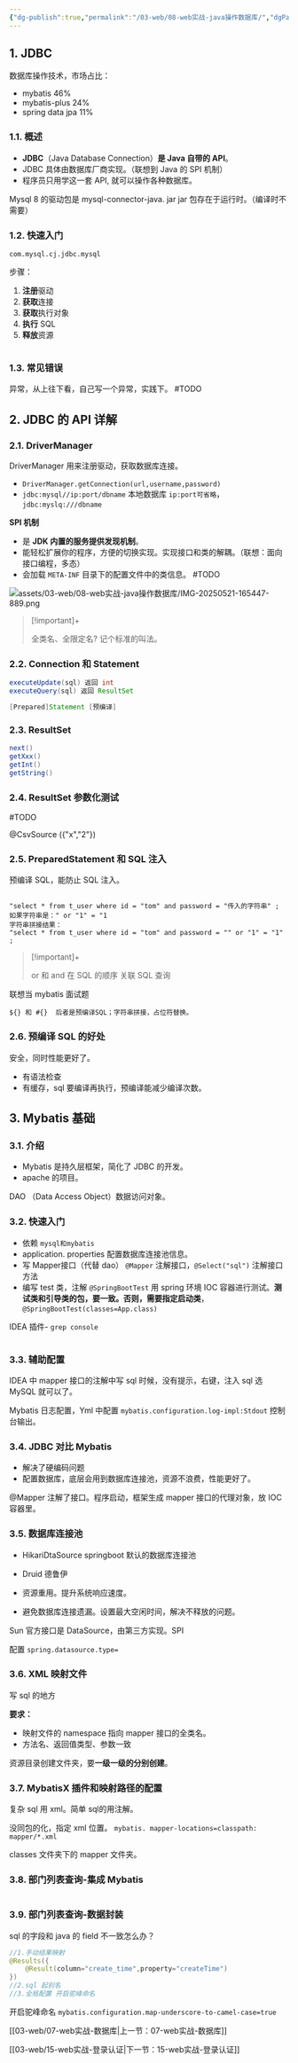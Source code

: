 ```yaml
---
{"dg-publish":true,"permalink":"/03-web/08-web实战-java操作数据库/","dgPassFrontmatter":true}
---
```




## 1. JDBC

数据库操作技术，市场占比：
- mybatis 46%
- mybatis-plus 24%
- spring data jpa 11%


### 1.1. 概述

- **JDBC**（Java Database Connection）**是 Java 自带的 API**。
- JDBC 具体由数据库厂商实现。（联想到 Java 的 SPI 机制）
- 程序员只用学这一套 API, 就可以操作各种数据库。

Mysql 8 的驱动包是 mysql-connector-java. jar jar 包存在于运行时。（编译时不需要）

### 1.2. 快速入门

`com.mysql.cj.jdbc.mysql`

步骤：
1. **注册**驱动
2. **获取**连接
3. **获取**执行对象
4. **执行** SQL
5. **释放**资源

```java

```

### 1.3. 常见错误

异常，从上往下看，自己写一个异常，实践下。 #TODO 

## 2. JDBC 的 API 详解

### 2.1. DriverManager

DriverManager 用来注册驱动，获取数据库连接。
- `DriverManager.getConnection(url,username,password)`
- `jdbc:mysql//ip:port/dbname` 本地数据库 `ip:port可省略`，`jdbc:myslq:///dbname`

**SPI 机制**
- 是 **JDK 内置的服务提供发现机制**。
- 能轻松扩展你的程序，方便的切换实现。实现接口和类的解耦。（联想：面向接口编程，多态）
- 会加载 `META-INF` 目录下的配置文件中的类信息。 #TODO 

![assets/03-web/08-web实战-java操作数据库/IMG-20250521-165447-889.png](/img/user/assets/03-web/08-web%E5%AE%9E%E6%88%98-java%E6%93%8D%E4%BD%9C%E6%95%B0%E6%8D%AE%E5%BA%93/IMG-20250521-165447-889.png)

> [!important]+ 
> 
> 全类名、全限定名? 记个标准的叫法。


### 2.2. Connection 和 Statement

```java
executeUpdate(sql) 返回 int
executeQuery(sql) 返回 ResultSet

[Prepared]Statement [预编译]
```

### 2.3. ResultSet

```java
next()
getXxx()
getInt()
getString()
```

### 2.4. ResultSet 参数化测试

#TODO 

@CsvSource ({"x","2"})

### 2.5. PreparedStatement 和 SQL 注入

预编译 SQL，能防止 SQL 注入。
```

"select * from t_user where id = "tom" and password = "传入的字符串" ;
如果字符串是：" or "1" = "1
字符串拼接结果：
"select * from t_user where id = "tom" and password = "" or "1" = "1" ;

```



> [!important]+ 
> 
> or 和 and 在 SQL 的顺序
> 关联 SQL 查询


联想当 mybatis 面试题

```
${} 和 #{}  后者是预编译SQL；字符串拼接，占位符替换。
```

### 2.6. 预编译 SQL 的好处

安全，同时性能更好了。

- 有语法检查
- 有缓存，sql 要编译再执行，预编译能减少编译次数。

## 3. Mybatis 基础
### 3.1. 介绍

- Mybatis 是持久层框架，简化了 JDBC 的开发。
- apache 的项目。

DAO （Data Access Object）数据访问对象。

### 3.2. 快速入门 

- 依赖 `mysql和mybatis`
- application. properties 配置数据库连接池信息。
- 写 Mapper接口（代替 dao） `@Mapper` 注解接口，`@Select("sql")` 注解接口方法
- 编写 test 类，注解 `@SpringBootTest` 用 spring 环境 IOC 容器进行测试。**测试类和引导类的包，要一致。否则，需要指定启动类**，`@SpringBootTest(classes=App.class)`

IDEA 插件- `grep console`


```java


```

### 3.3. 辅助配置 

IDEA 中 mapper 接口的注解中写 sql 时候，没有提示，右键，注入 sql 选 MySQL 就可以了。

Mybatis 日志配置，Yml 中配置 `mybatis.configuration.log-impl:Stdout` 控制台输出。

### 3.4. JDBC 对比 Mybatis

- 解决了硬编码问题
- 配置数据库，底层会用到数据库连接池，资源不浪费，性能更好了。

@Mapper 注解了接口。程序启动，框架生成 mapper 接口的代理对象，放 IOC 容器里。

### 3.5. 数据库连接池

- HikariDtaSource springboot 默认的数据库连接池
- Druid 德鲁伊


- 资源重用。提升系统响应速度。
- 避免数据库连接遗漏。设置最大空闲时间，解决不释放的问题。

Sun 官方接口是 DataSource，由第三方实现。SPI

配置 `spring.datasource.type=`

### 3.6. XML 映射文件

写 sql 的地方

**要求：**
- 映射文件的 namespace 指向 mapper 接口的全类名。
- 方法名、返回值类型、参数一致

资源目录创建文件夹，要**一级一级的分别创建**。

### 3.7. MybatisX 插件和映射路径的配置

复杂 sql 用 xml。简单 sql的用注解。

没同包的化，指定 xml 位置。
`mybatis. mapper-locations=classpath: mapper/*.xml`

classes 文件夹下的 mapper 文件夹。


### 3.8. 部门列表查询-集成 Mybatis

```java

```

### 3.9. 部门列表查询-数据封装

sql 的字段和 java 的 field 不一致怎么办？

```java
//1.手动结果映射
@Results({
    @Result(column="create_time",property="createTime")
})
//2.sql 起别名
//3.全局配置 开启驼峰命名
```
开启驼峰命名
`mybatis.configuration.map-underscore-to-camel-case=true`


[[03-web/07-web实战-数据库\|上一节：07-web实战-数据库]]

[[03-web/15-web实战-登录认证\|下一节：15-web实战-登录认证]]
